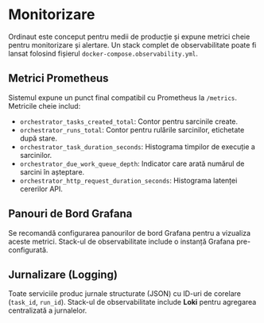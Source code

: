 # Monitorizare

Ordinaut este conceput pentru medii de producție și expune metrici cheie pentru monitorizare și alertare. Un stack complet de observabilitate poate fi lansat folosind fișierul `docker-compose.observability.yml`.

## Metrici Prometheus

Sistemul expune un punct final compatibil cu Prometheus la `/metrics`. Metricile cheie includ:

- `orchestrator_tasks_created_total`: Contor pentru sarcinile create.
- `orchestrator_runs_total`: Contor pentru rulările sarcinilor, etichetate după stare.
- `orchestrator_task_duration_seconds`: Histograma timpilor de execuție a sarcinilor.
- `orchestrator_due_work_queue_depth`: Indicator care arată numărul de sarcini în așteptare.
- `orchestrator_http_request_duration_seconds`: Histograma latenței cererilor API.

## Panouri de Bord Grafana

Se recomandă configurarea panourilor de bord Grafana pentru a vizualiza aceste metrici. Stack-ul de observabilitate include o instanță Grafana pre-configurată.

## Jurnalizare (Logging)

Toate serviciile produc jurnale structurate (JSON) cu ID-uri de corelare (`task_id`, `run_id`). Stack-ul de observabilitate include **Loki** pentru agregarea centralizată a jurnalelor.